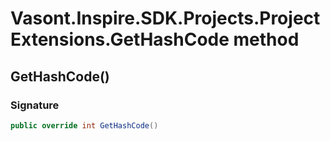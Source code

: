 # Vasont.Inspire.SDK.Projects.ProjectExtensions.GetHashCode method
## GetHashCode()
### Signature
```csharp
public override int GetHashCode()
```
